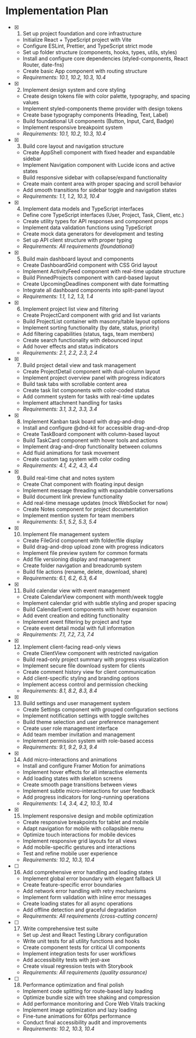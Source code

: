 # Implementation Plan

- [x] 1. Set up project foundation and core infrastructure
  - Initialize React + TypeScript project with Vite
  - Configure ESLint, Prettier, and TypeScript strict mode
  - Set up folder structure (components, hooks, types, utils, styles)
  - Install and configure core dependencies (styled-components, React Router, date-fns)
  - Create basic App component with routing structure
  - _Requirements: 10.1, 10.2, 10.3, 10.4_

- [x] 2. Implement design system and core styling
  - Create design tokens file with color palette, typography, and spacing values
  - Implement styled-components theme provider with design tokens
  - Create base typography components (Heading, Text, Label)
  - Build foundational UI components (Button, Input, Card, Badge)
  - Implement responsive breakpoint system
  - _Requirements: 10.1, 10.2, 10.3, 10.4_

- [x] 3. Build core layout and navigation structure
  - Create AppShell component with fixed header and expandable sidebar
  - Implement Navigation component with Lucide icons and active states
  - Build responsive sidebar with collapse/expand functionality
  - Create main content area with proper spacing and scroll behavior
  - Add smooth transitions for sidebar toggle and navigation states
  - _Requirements: 1.1, 1.2, 10.3, 10.4_

- [x] 4. Implement data models and TypeScript interfaces
  - Define core TypeScript interfaces (User, Project, Task, Client, etc.)
  - Create utility types for API responses and component props
  - Implement data validation functions using TypeScript
  - Create mock data generators for development and testing
  - Set up API client structure with proper typing
  - _Requirements: All requirements (foundational)_

- [x] 5. Build main dashboard layout and components
  - Create DashboardGrid component with CSS Grid layout
  - Implement ActivityFeed component with real-time update structure
  - Build PinnedProjects component with card-based layout
  - Create UpcomingDeadlines component with date formatting
  - Integrate all dashboard components into split-panel layout
  - _Requirements: 1.1, 1.2, 1.3, 1.4_

- [x] 6. Implement project list view and filtering
  - Create ProjectCard component with grid and list variants
  - Build ProjectList container with masonry/table layout options
  - Implement sorting functionality (by date, status, priority)
  - Add filtering capabilities (status, tags, team members)
  - Create search functionality with debounced input
  - Add hover effects and status indicators
  - _Requirements: 2.1, 2.2, 2.3, 2.4_

- [x] 7. Build project detail view and task management
  - Create ProjectDetail component with dual-column layout
  - Implement project overview panel with progress indicators
  - Build task tabs with scrollable content area
  - Create task list components with color-coded status
  - Add comment system for tasks with real-time updates
  - Implement attachment handling for tasks
  - _Requirements: 3.1, 3.2, 3.3, 3.4_

- [x] 8. Implement Kanban task board with drag-and-drop
  - Install and configure @dnd-kit for accessible drag-and-drop
  - Create TaskBoard component with column-based layout
  - Build TaskCard component with hover tools and actions
  - Implement drag-and-drop functionality between columns
  - Add fluid animations for task movement
  - Create custom tag system with color coding
  - _Requirements: 4.1, 4.2, 4.3, 4.4_

- [x] 9. Build real-time chat and notes system
  - Create Chat component with floating input design
  - Implement message threading with expandable conversations
  - Build document link preview functionality
  - Add real-time message updates (mock WebSocket for now)
  - Create Notes component for project documentation
  - Implement mention system for team members
  - _Requirements: 5.1, 5.2, 5.3, 5.4_

- [x] 10. Implement file management system
  - Create FileGrid component with folder/file display
  - Build drag-and-drop upload zone with progress indicators
  - Implement file preview system for common formats
  - Add file versioning display and management
  - Create folder navigation and breadcrumb system
  - Build file actions (rename, delete, download, share)
  - _Requirements: 6.1, 6.2, 6.3, 6.4_

- [x] 11. Build calendar view with event management
  - Create CalendarView component with month/week toggle
  - Implement calendar grid with subtle styling and proper spacing
  - Build CalendarEvent components with hover expansion
  - Add event creation and editing functionality
  - Implement event filtering by project and type
  - Create event detail modal with full information
  - _Requirements: 7.1, 7.2, 7.3, 7.4_

- [x] 12. Implement client-facing read-only views
  - Create ClientView component with restricted navigation
  - Build read-only project summary with progress visualization
  - Implement secure file download system for clients
  - Create comment history view for client communication
  - Add client-specific styling and branding options
  - Implement access control and permission checking
  - _Requirements: 8.1, 8.2, 8.3, 8.4_

- [x] 13. Build settings and user management system
  - Create Settings component with grouped configuration sections
  - Implement notification settings with toggle switches
  - Build theme selection and user preference management
  - Create user role management interface
  - Add team member invitation and management
  - Implement permission system with role-based access
  - _Requirements: 9.1, 9.2, 9.3, 9.4_

- [x] 14. Add micro-interactions and animations
  - Install and configure Framer Motion for animations
  - Implement hover effects for all interactive elements
  - Add loading states with skeleton screens
  - Create smooth page transitions between views
  - Implement subtle micro-interactions for user feedback
  - Add progress indicators for long-running operations
  - _Requirements: 1.4, 3.4, 4.2, 10.3, 10.4_

- [x] 15. Implement responsive design and mobile optimization
  - Create responsive breakpoints for tablet and mobile
  - Adapt navigation for mobile with collapsible menu
  - Optimize touch interactions for mobile devices
  - Implement responsive grid layouts for all views
  - Add mobile-specific gestures and interactions
  - Test and refine mobile user experience
  - _Requirements: 10.2, 10.3, 10.4_

- [ ] 16. Add comprehensive error handling and loading states
  - Implement global error boundary with elegant fallback UI
  - Create feature-specific error boundaries
  - Add network error handling with retry mechanisms
  - Implement form validation with inline error messages
  - Create loading states for all async operations
  - Add offline detection and graceful degradation
  - _Requirements: All requirements (cross-cutting concern)_

- [ ] 17. Write comprehensive test suite
  - Set up Jest and React Testing Library configuration
  - Write unit tests for all utility functions and hooks
  - Create component tests for critical UI components
  - Implement integration tests for user workflows
  - Add accessibility tests with jest-axe
  - Create visual regression tests with Storybook
  - _Requirements: All requirements (quality assurance)_

- [ ] 18. Performance optimization and final polish
  - Implement code splitting for route-based lazy loading
  - Optimize bundle size with tree shaking and compression
  - Add performance monitoring and Core Web Vitals tracking
  - Implement image optimization and lazy loading
  - Fine-tune animations for 60fps performance
  - Conduct final accessibility audit and improvements
  - _Requirements: 10.2, 10.3, 10.4_